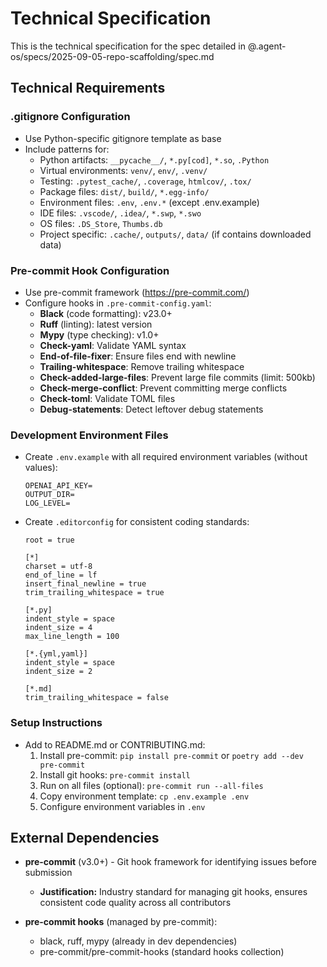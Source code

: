 # Technical Specification

This is the technical specification for the spec detailed in @.agent-os/specs/2025-09-05-repo-scaffolding/spec.md

## Technical Requirements

### .gitignore Configuration
- Use Python-specific gitignore template as base
- Include patterns for:
  - Python artifacts: `__pycache__/`, `*.py[cod]`, `*.so`, `.Python`
  - Virtual environments: `venv/`, `env/`, `.venv/`
  - Testing: `.pytest_cache/`, `.coverage`, `htmlcov/`, `.tox/`
  - Package files: `dist/`, `build/`, `*.egg-info/`
  - Environment files: `.env`, `.env.*` (except .env.example)
  - IDE files: `.vscode/`, `.idea/`, `*.swp`, `*.swo`
  - OS files: `.DS_Store`, `Thumbs.db`
  - Project specific: `.cache/`, `outputs/`, `data/` (if contains downloaded data)

### Pre-commit Hook Configuration
- Use pre-commit framework (https://pre-commit.com/)
- Configure hooks in `.pre-commit-config.yaml`:
  - **Black** (code formatting): v23.0+
  - **Ruff** (linting): latest version
  - **Mypy** (type checking): v1.0+
  - **Check-yaml**: Validate YAML syntax
  - **End-of-file-fixer**: Ensure files end with newline
  - **Trailing-whitespace**: Remove trailing whitespace
  - **Check-added-large-files**: Prevent large file commits (limit: 500kb)
  - **Check-merge-conflict**: Prevent committing merge conflicts
  - **Check-toml**: Validate TOML files
  - **Debug-statements**: Detect leftover debug statements

### Development Environment Files
- Create `.env.example` with all required environment variables (without values):
  ```
  OPENAI_API_KEY=
  OUTPUT_DIR=
  LOG_LEVEL=
  ```
- Create `.editorconfig` for consistent coding standards:
  ```
  root = true
  
  [*]
  charset = utf-8
  end_of_line = lf
  insert_final_newline = true
  trim_trailing_whitespace = true
  
  [*.py]
  indent_style = space
  indent_size = 4
  max_line_length = 100
  
  [*.{yml,yaml}]
  indent_style = space
  indent_size = 2
  
  [*.md]
  trim_trailing_whitespace = false
  ```

### Setup Instructions
- Add to README.md or CONTRIBUTING.md:
  1. Install pre-commit: `pip install pre-commit` or `poetry add --dev pre-commit`
  2. Install git hooks: `pre-commit install`
  3. Run on all files (optional): `pre-commit run --all-files`
  4. Copy environment template: `cp .env.example .env`
  5. Configure environment variables in `.env`

## External Dependencies

- **pre-commit** (v3.0+) - Git hook framework for identifying issues before submission
  - **Justification:** Industry standard for managing git hooks, ensures consistent code quality across all contributors
  
- **pre-commit hooks** (managed by pre-commit):
  - black, ruff, mypy (already in dev dependencies)
  - pre-commit/pre-commit-hooks (standard hooks collection)